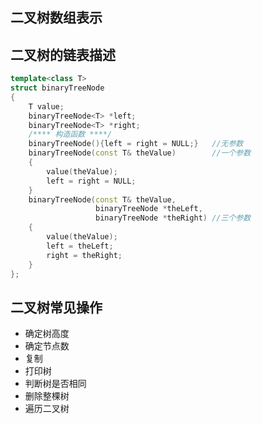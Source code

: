 ## 二叉树数组表示



## 二叉树的链表描述

```C++
template<class T>
struct binaryTreeNode
{
    T value;
    binaryTreeNode<T> *left;
    binaryTreeNode<T> *right;
    /**** 构造函数 ****/
    binaryTreeNode(){left = right = NULL;}   //无参数
    binaryTreeNode(const T& theValue)        //一个参数
    {
        value(theValue);
        left = right = NULL;
    }
    binaryTreeNode(const T& theValue,
                   binaryTreeNode *theLeft,
                   binaryTreeNode *theRight) //三个参数
    {
        value(theValue);
        left = theLeft;
        right = theRight;
    }
};
```



## 二叉树常见操作

* 确定树高度
* 确定节点数
* 复制
* 打印树
* 判断树是否相同
* 删除整棵树
* 遍历二叉树